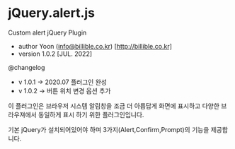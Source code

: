 # jQuery.alert.js

Custom alert jQuery Plugin
* author Yoon  (info@billible.co.kr) [http://billible.co.kr]
* version 1.0.2 [JUL. 2022]

 @changelog
* v 1.0.1      ->   2020.07 플러그인 완성
* v 1.0.2      ->   버튼 위치 변경 옵션 추가

이 플러그인은 브라우저 시스템 알림창을 조금 더 아릅답게 화면에 표시하고 다양한 브라우져에서 동일하게 표시 하기 위한 플러그인입니다.

기본 jQuery가 설치되어있어야 하며 3가지(Alert,Confirm,Prompt)의 기능을 제공합니다.